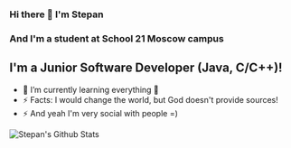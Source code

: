 ### Hi there 👋 I'm Stepan 
### And I'm a student at School 21 Moscow campus

## I'm a Junior Software Developer (Java, C/C++)! 

- 🌱 I’m currently learning everything 🤣
- ⚡ Facts: I would change the world, but God doesn't provide sources! 
- ⚡ And yeah I'm very social with people =)

<img align="left" alt="Stepan's Github Stats" src="(https://github-readme-stats.vercel.app/api?username=ASM717)](https://github.com/ASM717/github-readme-stats)" />

